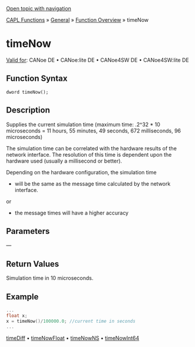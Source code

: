[Open topic with navigation](../../../../../CANoeDEFamily.htm#Topics/CAPLFunctions/Other/Functions/CAPLfunctionTimeNow.md)

[CAPL Functions](../../CAPLfunctions.md) » [General](../CAPLGeneralStartPage.md) » [Function Overview](../CAPLfunctionsGeneralOverview.md) » timeNow

# timeNow

[Valid for](../../../Shared/FeatureAvailability.md): CANoe DE • CANoe:lite DE • CANoe4SW DE • CANoe4SW:lite DE

## Function Syntax

```
dword timeNow();
```

## Description

Supplies the current simulation time (maximum time: .2^32 * 10 microseconds = 11 hours, 55 minutes, 49 seconds, 672 milliseconds, 96 microseconds)

The simulation time can be correlated with the hardware results of the network interface. The resolution of this time is dependent upon the hardware used (usually a millisecond or better).

Depending on the hardware configuration, the simulation time

- will be the same as the message time calculated by the network interface.

or

- the message times will have a higher accuracy

## Parameters

—

## Return Values

Simulation time in 10 microseconds.

## Example

```c
...
float x;
x = timeNow()/100000.0; //current time in seconds
...
```

[timeDiff](CAPLfunctionTimeDiff.md) • [timeNowFloat](CAPLfunctionTimeNowFloat.md) • [timeNowNS](CAPLfunctionTimeNowNS.md) • [timeNowInt64](CAPLfunctionTimeNowNS.md)
